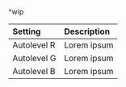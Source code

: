 ^wip

| Setting         | Description |
| :-------------- | :---------- |
| Autolevel R | Lorem ipsum |
| Autolevel G | Lorem ipsum |
| Autolevel B | Lorem ipsum |
